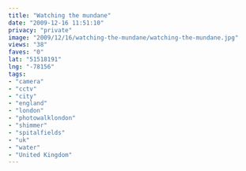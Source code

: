 ```yaml
---
title: "Watching the mundane"
date: "2009-12-16 11:51:10"
privacy: "private"
image: "2009/12/16/watching-the-mundane/watching-the-mundane.jpg"
views: "38"
faves: "0"
lat: "51518191"
lng: "-78156"
tags:
- "camera"
- "cctv"
- "city"
- "england"
- "london"
- "photowalklondon"
- "shimmer"
- "spitalfields"
- "uk"
- "water"
- "United Kingdom"
---
```

<a href="http://www.phillprice.com/2009/12/17/watching-the-mundane" rel="nofollow"></a>
